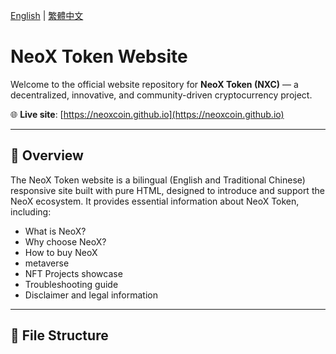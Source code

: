 [English](README.md) | [繁體中文](README-zh.md)

# NeoX Token Website

Welcome to the official website repository for **NeoX Token (NXC)** — a decentralized, innovative, and community-driven cryptocurrency project.

🌐 **Live site**: [https://neoxcoin.github.io](https://neoxcoin.github.io)

---

## 📖 Overview

The NeoX Token website is a bilingual (English and Traditional Chinese) responsive site built with pure HTML, designed to introduce and support the NeoX ecosystem. It provides essential information about NeoX Token, including:

- What is NeoX?
- Why choose NeoX?
- How to buy NeoX
- metaverse
- NFT Projects showcase
- Troubleshooting guide
- Disclaimer and legal information

---

## 🧭 File Structure